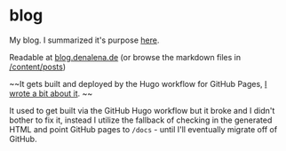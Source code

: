 # blog
My blog. I summarized it's purpose [here](https://blog.denalena.de/posts/2022-11-16-about/).

Readable at [blog.denalena.de](https://blog.denalena.de/)
(or browse the markdown files in [/content/posts](https://github.com/denalena/blog/tree/main/content/posts))

~~It gets built and deployed by the Hugo workflow for GitHub Pages, [I wrote a bit about it](https://blog.denalena.de/posts/2023-02-16-hugo/). ~~

It used to get built via the GitHub Hugo workflow but it broke and I didn't bother to fix it, instead I utilize the fallback of checking in the generated HTML and point GitHub pages to `/docs` - until I'll eventually migrate off of GitHub.

